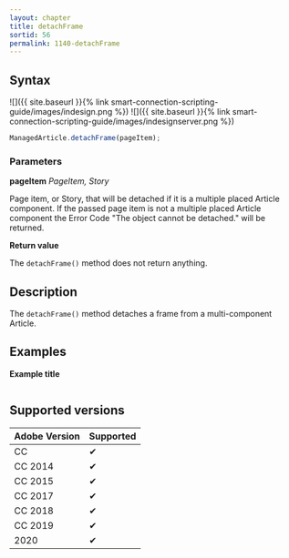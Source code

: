 ```yaml
---
layout: chapter
title: detachFrame
sortid: 56
permalink: 1140-detachFrame
---
```

## Syntax

![]({{ site.baseurl }}{% link smart-connection-scripting-guide/images/indesign.png %}) ![]({{ site.baseurl }}{% link smart-connection-scripting-guide/images/indesignserver.png %})
```javascript
ManagedArticle.detachFrame(pageItem);
```

### Parameters

**pageItem** *PageItem, Story*

Page item, or Story, that will be detached if it is a multiple placed Article component.
If the passed page item is not a multiple placed Article component the Error Code "The object cannot be detached." will be returned.

**Return value**

The `detachFrame()` method does not return anything.

## Description

The `detachFrame()` method detaches a frame from a multi-component Article.

## Examples

**Example title**

```javascript

```

## Supported versions

| Adobe Version | Supported |
|---------------|---------|
| CC            | ✔       |
| CC 2014       | ✔       |
| CC 2015       | ✔       |
| CC 2017       | ✔       |
| CC 2018       | ✔       |
| CC 2019       | ✔       |
| 2020          | ✔       |